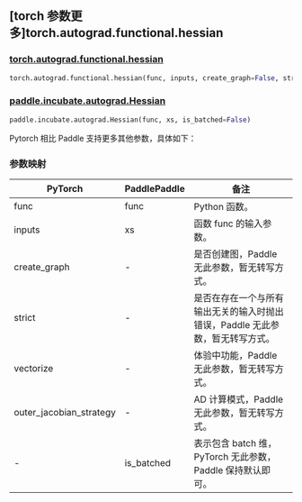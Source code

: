 ## [torch 参数更多]torch.autograd.functional.hessian

### [torch.autograd.functional.hessian](https://pytorch.org/docs/stable/generated/torch.autograd.functional.hessian.html#torch.autograd.functional.hessian)

```python
torch.autograd.functional.hessian(func, inputs, create_graph=False, strict=False, vectorize=False, outer_jacobian_strategy='reverse-mode')
```

### [paddle.incubate.autograd.Hessian](https://www.paddlepaddle.org.cn/documentation/docs/zh/api/paddle/incubate/autograd/Hessian_cn.html)

```python
paddle.incubate.autograd.Hessian(func, xs, is_batched=False)
```

Pytorch 相比 Paddle 支持更多其他参数，具体如下：

### 参数映射

| PyTorch                 | PaddlePaddle | 备注                                                                |
| ----------------------- | ------------ | ------------------------------------------------------------------- |
| func                    | func         | Python 函数。                                                       |
| inputs                  | xs           | 函数 func 的输入参数。                                              |
| create_graph            | -            | 是否创建图，Paddle 无此参数，暂无转写方式。                                   |
| strict                  | -            | 是否在存在一个与所有输出无关的输入时抛出错误，Paddle 无此参数，暂无转写方式。 |
| vectorize               | -            | 体验中功能，Paddle 无此参数，暂无转写方式。                                   |
| outer_jacobian_strategy | -            | AD 计算模式，Paddle 无此参数，暂无转写方式。                                  |
| -                       | is_batched   | 表示包含 batch 维，PyTorch 无此参数，Paddle 保持默认即可。          |
